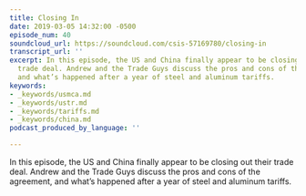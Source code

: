 ```yaml
---
title: Closing In
date: 2019-03-05 14:32:00 -0500
episode_num: 40
soundcloud_url: https://soundcloud.com/csis-57169780/closing-in
transcript_url: ''
excerpt: In this episode, the US and China finally appear to be closing out their
  trade deal. Andrew and the Trade Guys discuss the pros and cons of the agreement,
  and what’s happened after a year of steel and aluminum tariffs.
keywords:
- _keywords/usmca.md
- _keywords/ustr.md
- _keywords/tariffs.md
- _keywords/china.md
podcast_produced_by_language: ''

---
```

In this episode, the US and China finally appear to be closing out their trade deal. Andrew and the Trade Guys discuss the pros and cons of the agreement, and what’s happened after a year of steel and aluminum tariffs.